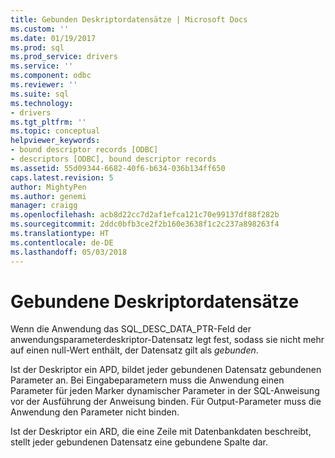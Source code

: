 ```yaml
---
title: Gebunden Deskriptordatensätze | Microsoft Docs
ms.custom: ''
ms.date: 01/19/2017
ms.prod: sql
ms.prod_service: drivers
ms.service: ''
ms.component: odbc
ms.reviewer: ''
ms.suite: sql
ms.technology:
- drivers
ms.tgt_pltfrm: ''
ms.topic: conceptual
helpviewer_keywords:
- bound descriptor records [ODBC]
- descriptors [ODBC], bound descriptor records
ms.assetid: 55d09344-6682-40f6-b634-036b134ff650
caps.latest.revision: 5
author: MightyPen
ms.author: genemi
manager: craigg
ms.openlocfilehash: acb8d22cc7d2af1efca121c70e99137df88f282b
ms.sourcegitcommit: 2ddc0bfb3ce2f2b160e3638f1c2c237a898263f4
ms.translationtype: HT
ms.contentlocale: de-DE
ms.lasthandoff: 05/03/2018
---
```

# <a name="bound-descriptor-records"></a>Gebundene Deskriptordatensätze
Wenn die Anwendung das SQL_DESC_DATA_PTR-Feld der anwendungsparameterdeskriptor-Datensatz legt fest, sodass sie nicht mehr auf einen null-Wert enthält, der Datensatz gilt als *gebunden*.  
  
 Ist der Deskriptor ein APD, bildet jeder gebundenen Datensatz gebundenen Parameter an. Bei Eingabeparametern muss die Anwendung einen Parameter für jeden Marker dynamischer Parameter in der SQL-Anweisung vor der Ausführung der Anweisung binden. Für Output-Parameter muss die Anwendung den Parameter nicht binden.  
  
 Ist der Deskriptor ein ARD, die eine Zeile mit Datenbankdaten beschreibt, stellt jeder gebundenen Datensatz eine gebundene Spalte dar.
